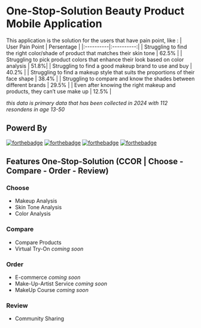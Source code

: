 # **One-Stop-Solution Beauty Product Mobile Application**
This application is the solution for the users that have pain point, like :
| User Pain Point | Persentage |
|:----------|:----------:|
| Struggling to find the right color/shade of product that matches their skin tone | 62.5% |
| Struggling to pick product colors that enhance their look based on color analysis | 51.8%|
| Struggling to find a good makeup brand to use and buy | 40.2% |
| Struggling to find a makeup style that suits the proportions of their face shape | 38.4% |
| Struggling to compare and know the shades between different brands | 29.5% |
| Even after knowing the right makeup and products, they can’t use make up | 12.5% |

_this data is primary data that has been collected in 2024 with 112 resondens in age 13-50_

## Powerd By
[![forthebadge](https://img.shields.io/badge/Made_with-Kotlin-F15921?style=for-the-badge&logo=kotlin&logoColor=white)](https://kotlinlang.org/)
[![forthebadge](https://img.shields.io/badge/Made_with-OpenAI_GPT-ffffff?style=for-the-badge&logo=openai&logoColor=white)](https://www.openai.com/)
[![forthebadge](https://img.shields.io/badge/Made_with-Android_Studio-3DDC84?style=for-the-badge&logo=android&logoColor=white)](https://developer.android.com/studio)
[![forthebadge](https://img.shields.io/badge/Made_with-GitHub-181717?style=for-the-badge&logo=github&logoColor=white)](https://github.com/)



## Features One-Stop-Solution (CCOR | Choose - Compare - Order - Review)
### Choose
- Makeup Analysis
- Skin Tone Analysis
- Color Analysis
### Compare
- Compare Products
- Virtual Try-On _coming soon_
### Order
- E-commerce _coming soon_
- Make-Up-Artist Service _coming soon_
- MakeUp Course _coming soon_
### Review
- Community Sharing 
